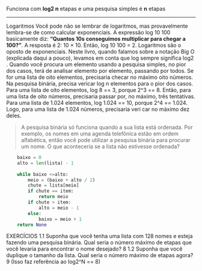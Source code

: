 Funciona com **log2 n** etapas  e uma pesquisa simples é **n** etapas

---
Logaritmos 
Você pode não se lembrar de logaritmos, mas provavelmente lembra-se de como calcular exponenciais.
A expressão log 10 100 basicamente diz: **“Quantos 10s conseguimos multiplicar para chegar a 100?”**. 
A resposta é 2: 10 × 10. Então, log 10 100 = 2.
Logaritmos são o oposto de exponenciais. Neste livro, quando falamos sobre a notação Big O (explicada daqui a pouco), levamos em conta que log sempre significa log2 . Quando você procura um elemento usando a pesquisa simples, no pior dos casos, terá de analisar elemento por elemento, passando por todos. Se for uma lista de oito elementos, precisaria checar no máximo oito números. Na pesquisa binária, precisa vericar log n elementos para o pior dos casos. Para uma lista de oito elementos, log 8 == 3, porque 2^3 == 8. Então, para uma lista de oito números, precisaria passar por, no máximo, três tentativas. Para uma lista de 1.024 elementos, log 1.024 == 10, porque 2^4 == 1.024. Logo, para uma lista de 1.024 números, precisaria veri  car no máximo dez deles.

>A pesquisa binária só funciona quando a sua lista está ordenada. Por exemplo, os nomes em uma agenda telefônica estão em ordem alfabética, então você pode utilizar a pesquisa binária para procurar um nome. O que aconteceria se a lista não estivesse ordenada?

```python 
    baixo = 0 
    alto = len(lista) - 1
    
    while baixo <=alto:
        meio = (baixo + alto / 2)
        chute = lista[meio]
        if chute == item:
            return meio
        if chute > item:
            alto = meio - 1 
        else: 
            baixo = meio + 1
    return None
```
EXERCÍCIOS
1.1 Suponha que você tenha uma lista com 128 nomes e esteja fazendo uma pesquisa binária. Qual seria o número máximo de etapas que você levaria para encontrar o nome desejado?
8
1.2 Suponha que você duplique o tamanho da lista. Qual seria o número
máximo de etapas agora?
9
(Isso faz referência ao log2^N == 8)